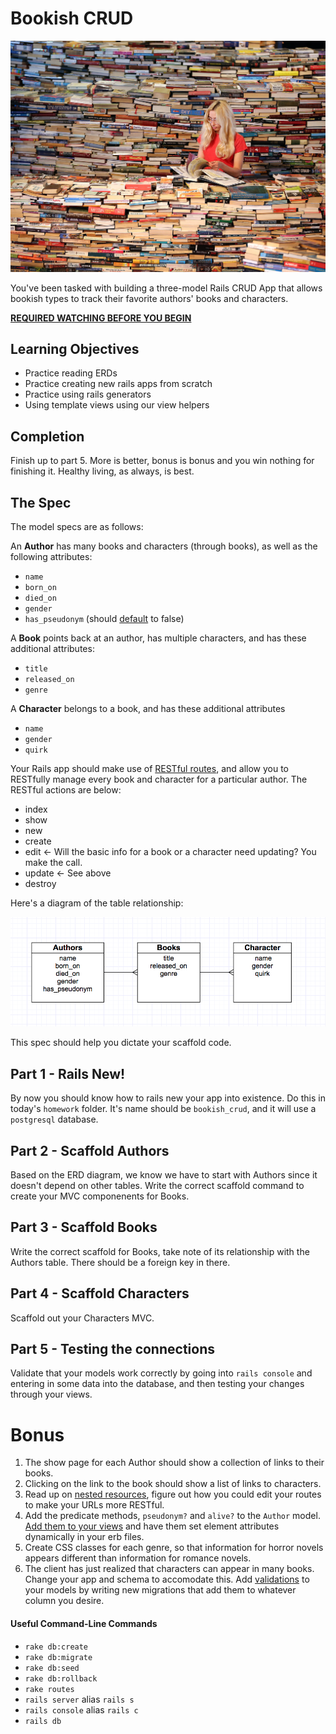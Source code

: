 # Bookish CRUD

![that's a lotta books](img/lottabooks.jpg)

You've been tasked with building a three-model Rails CRUD App that allows bookish types to track their favorite authors' books and characters.

__[REQUIRED WATCHING BEFORE YOU BEGIN](https://www.youtube.com/watch?v=-fQ-bRllhXc)__

## Learning Objectives

- Practice reading ERDs
- Practice creating new rails apps from scratch
- Practice using rails generators
- Using template views using our view helpers

## Completion

Finish up to part 5. More is better, bonus is bonus and you win nothing for finishing it. Healthy living, as always, is best.

## The Spec

The model specs are as follows:

An __Author__ has many books and characters (through books), as well as the following attributes:

* `name`
* `born_on`
* `died_on`
* `gender`
* `has_pseudonym` (should [default](http://guides.rubyonrails.org/active_record_migrations.html#column-modifiers) to false)

A __Book__ points back at an author, has multiple characters, and has these additional attributes:

* `title`
* `released_on`
* `genre`

A __Character__ belongs to a book, and has these additional attributes

* `name`
* `gender`
* `quirk`

Your Rails app should make use of [RESTful routes](http://stackoverflow.com/questions/2441962/what-is-restful-routing), and allow you to RESTfully manage every book and character for a particular author. The RESTful actions are below:

* index
* show
* new
* create
* edit <- Will the basic info for a book or a character need updating? You make the call.
* update <- See above
* destroy

Here's a diagram of the table relationship:

![ERD](img/bookish_crud_erd.png)

This spec should help you dictate your scaffold code.

## Part 1 - Rails New!

By now you should know how to rails new your app into existence. Do this in today's `homework` folder. It's name should be `bookish_crud`, and it will use a `postgresql` database.

## Part 2 - Scaffold Authors

Based on the ERD diagram, we know we have to start with Authors since it doesn't depend on other tables. Write the correct scaffold command to create your MVC componenents for Books.

## Part 3 - Scaffold Books

Write the correct scaffold for Books, take note of its relationship with the Authors table. There should be a foreign key in there.

## Part 4 - Scaffold Characters

Scaffold out your Characters MVC.

## Part 5 - Testing the connections

Validate that your models work correctly by going into `rails console` and entering in some data into the database, and then testing your changes through your views.

# Bonus

1. The show page for each Author should show a collection of links to their books.
1. Clicking on the link to the book should show a list of links to characters.
1. Read up on [nested resources](http://guides.rubyonrails.org/routing.html#nested-resources), figure out how you could edit your routes to make your URLs more RESTful.
1. Add the predicate methods, `pseudonym?` and `alive?` to the `Author` model. [Add them to your views](http://apidock.com/rails/ActionController/Helpers/ClassMethods/helper_method) and have them set element attributes dynamically in your erb files.
1. Create CSS classes for each genre, so that information for horror novels appears different than information for romance novels.
1. The client has just realized that characters can appear in many books. Change your app and schema to accomodate this. Add [validations](http://guides.rubyonrails.org/active_record_validations.html) to your models by writing new migrations that add them to whatever column you desire.

#### Useful Command-Line Commands

- `rake db:create`
- `rake db:migrate`
- `rake db:seed`
- `rake db:rollback`
- `rake routes`
- `rails server` alias `rails s`
- `rails console` alias `rails c`
- `rails db`
